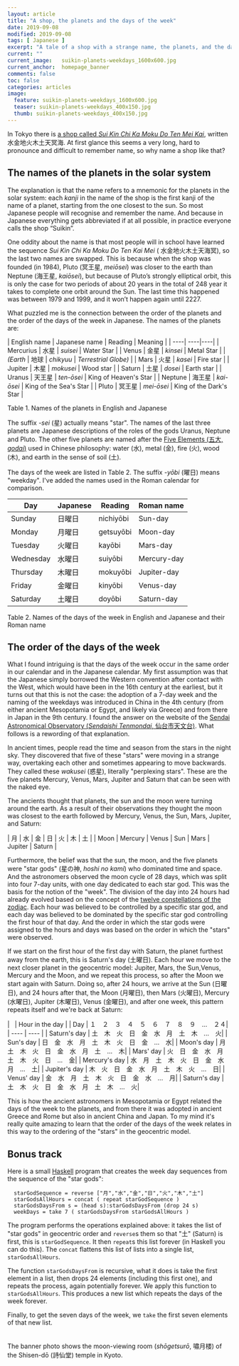 ```yaml
---
layout: article
title: "A shop, the planets and the days of the week"
date: 2019-09-08
modified: 2019-09-08
tags: [ Japanese ]
excerpt: "A tale of a shop with a strange name, the planets, and the days of the week."
current: ""
current_image:   suikin-planets-weekdays_1600x600.jpg
current_anchor:  homepage_banner
comments: false
toc: false
categories: articles
image:
  feature: suikin-planets-weekdays_1600x600.jpg
  teaser: suikin-planets-weekdays_400x150.jpg
  thumb: suikin-planets-weekdays_400x150.jpg
---
```


In Tokyo there is [a shop called _Sui Kin Chi Ka Moku Do Ten Mei Kai_](http://www.hpfrance.com/Shop/Brand/suikin.html), written 水金地火木土天冥海. At first glance this seems a very long, hard to pronounce and difficult to remember name, so why name a shop like that?

## The names of the planets in the solar system

The explanation is that the name refers to a mnemonic for the planets in the solar system: each _kanji_ in the name of the shop is the first kanji of the name of a planet, starting from the one closest to the sun. So most Japanese people will recognise and remember the name. And because in Japanese everything gets abbreviated if at all possible, in practice everyone calls the shop “Suikin”.

One oddity about the name is that most people will in school have learned the sequence _Sui Kin Chi Ka Moku Do Ten Kai Mei_ ( 水金地火木土天海冥), so the last two names are swapped. This is because when the shop was founded (in 1984), Pluto (冥王星, _meiōsei_) was closer to the earth than Neptune (海王星, _kaiōsei_), but because of Pluto’s strongly elliptical orbit, this is only the case for two periods of about 20 years in the total of 248 year it takes to complete one orbit around the Sun. The last time this happened was between 1979 and 1999, and it won’t happen again until 2227.  

What puzzled me is the connection between the order of the planets and the order of the days of the week in Japanese. The names of the planets are:

| English name | Japanese name | Reading | Meaning |
| ----| ----|----|
| Mercurius | 水星 | _suisei_ | Water Star |
| Venus | 金星 | _kinsei_ | Metal Star |
| _(Earth_ | 地球 | _chikyuu_ | _Terrestrial Globe)_ |
| Mars | 火星 | _kasei_ | Fire star |
| Jupiter | 木星 | _mokusei_ | Wood star |
| Saturn | 土星 | _dosei_ | Earth star |
| Uranus | 天王星 | _ten-ōsei_ | King of Heaven's Star |
| Neptune | 海王星 | _kai-ōsei_ | King of the Sea's Star |
| Pluto | 冥王星 | _mei-ōsei_ | King of the Dark's Star |

Table 1. Names of the planets in English and Japanese

The suffix _-sei_ (星) actually means "star". The names of the last three planets are Japanese descriptions of the roles of the gods Uranus, Neptune and Pluto. The other five planets are named after the [Five Elements (五大, _godai_)](https://en.wikipedia.org/wiki/Five_elements_(China)) used in Chinese philosophy: water (水), metal (金), fire (火), wood (木), and earth in the sense of soil (土).

The days of the week are listed in Table 2. The suffix _-yōbi_ (曜日) means "weekday". I've added the names used in the Roman calendar for comparison.

| Day | Japanese | Reading | Roman name |
| ----| ----|----|----|
| Sunday	| 日曜日 | nichiyōbi| Sun-day |
| Monday	| 月曜日 | getsuyōbi| Moon-day |
| Tuesday	| 火曜日 | kayōbi| Mars-day	 |
| Wednesday	| 水曜日 | suiyōbi| Mercury-day |
| Thursday	| 木曜日 | mokuyōbi| Jupiter-day |
| Friday	| 金曜日 | kinyōbi| Venus-day |
| Saturday	| 土曜日 | doyōbi| Saturn-day |

Table 2. Names of the days of the week in English and Japanese and their Roman name

## The order of the days of the week

What I found intriguing is that the days of the week occur in the same order in our calendar and in the Japanese calendar. My first assumption was that the Japanese simply borrowed the Western convention after contact with the West, which would have been in the 16th century at the earliest, but it turns out that this is not the case: the adoption of a 7-day week and the naming of the weekdays was introduced in China in the 4th century (from either  ancient Mesopotamia or Egypt, and likely via Greece) and from there in Japan in the 9th century. I found the answer on the website of the [Sendai Astronomical Observatory (_Sendaishi Tenmondai_, 仙台市天文台)](http://www.sendai-astro.jp/observation/blog/2016/01/qa025.html). What follows is a rewording of that explanation.

In ancient times, people read the time and season from the stars in the night sky. They discovered that five of these "stars" were moving in a strange way, overtaking each other and sometimes appearing to move backwards. They called these _wakusei_ (惑星), literally "perplexing stars". These are the five planets Mercury, Venus, Mars, Jupiter and Saturn that can be seen with the naked eye.

The ancients thought that planets, the sun and the moon were turning around the earth. As a result of their observations they thought the moon was closest to the earth followed by Mercury, Venus, the Sun, Mars, Jupiter, and Saturn:

| 月 | 水 | 金 | 日 | 火 | 木 | 土 |
| Moon | Mercury | Venus | Sun | Mars | Jupiter | Saturn |

Furthermore, the belief was that the sun, the moon, and the five planets were "star gods"  (星の神, _hoshi no kami_) who dominated time and space. And the astronomers observed the moon cycle of 28 days, which was split into four 7-day units, with one day dedicated to each star god. This was the basis for the notion of the ​"week". The division of the day into 24 hours had already evolved based on the concept of the [twelve constellations of the zodiac](https://www.japantimes.co.jp/community/2011/10/22/our-lives/telling-time-with-animals/). Each hour was believed to be controlled by a specific star god, and each day was believed to be dominated by the specific star god controlling the first hour of that day. And the order in which the star gods were assigned to the hours and days was based on the order in which the "stars" were observed.

If we start on the first hour of the first day with Saturn, the planet furthest away from the earth, this is Saturn's day (土曜日). Each hour we move to the next closer planet in the geocentric model: Jupiter, Mars, the Sun,Venus, Mercury and the Moon, and we repeat this process, so after the Moon we start again with Saturn. Doing so, after 24 hours, we arrive at the Sun (日曜日), and 24 hours after that, the Moon (月曜日), then Mars (火曜日), Mercury (水曜日), Jupiter (木曜日), Venus (金曜日),   and after one week, this pattern repeats itself and we're back at Saturn:

| &nbsp; | Hour in the day |
| Day | １　２　３　４　５　６　７　８　９　...　２４|
| ---- | ---- |
| Saturn's day | 土　木　火　日　金　水　月　土　木　...　火|
| Sun's day | 日　金　水　月　土　木　火　日　金　...　水|
| Moon's day | 月　土　木　火　日　金　水　月　土　...　木|
| Mars' day | 火　日　金　水　月　土　木　火　日　...　金|
| Mercury's day | 水　月　土　木　火　日　金　水　月　...　土|
| Jupiter's day | 木　火　日　金　水　月　土　木　火　...　日|
| Venus' day | 金　水　月　土　木　火　日　金　水　...　月|
| Saturn's day | 土　木　火　日　金　水　月　土　木　...　火|

This is how the ancient astronomers in Mesopotamia or Egypt related the days of the week to the planets, and from there it was adopted in ancient Greece and Rome but also in ancient China and Japan. To my mind it's really quite amazing to learn that the order of the days of the week relates in this way to the ordering of the "stars" in the geocentric model.


## Bonus track

Here is a small [Haskell](https://www.haskell.org/) program that creates the week day sequences from the sequence of the "star gods":

      starGodSequence = reverse ["月","水","金","日","火","木","土"]
      starGodsAllHours = concat ( repeat starGodSequence )
      starGodsDaysFrom s = (head s):starGodsDaysFrom (drop 24 s)
      weekDays = take 7 ( starGodsDaysFrom starGodsAllHours )

The program performs the operations explained above: it takes the list of "star gods" in geocentric order and `reverse`s them so that "土" (Saturn) is first, this is `starGodSequence`. It then `repeat`s this list forever (in Haskell you can do this). The `concat` flattens this list of lists into a single list, `starGodsAllHours`.

The function `starGodsDaysFrom` is recursive, what it does is take the first element in a list, then drops 24 elements (including this first one), and repeats the process, again potentially forever. We apply this function to `starGodsAllHours`. This produces a new list which repeats the days of the week forever.

Finally, to get the seven days of the week, we `take` the first seven elements of that new list.
<br>
<br>
<br>
The banner photo shows the moon-viewing room  (_shōgetsurō_, 嘯月楼) of the Shisen-dō (詩仙堂) temple in Kyoto.
